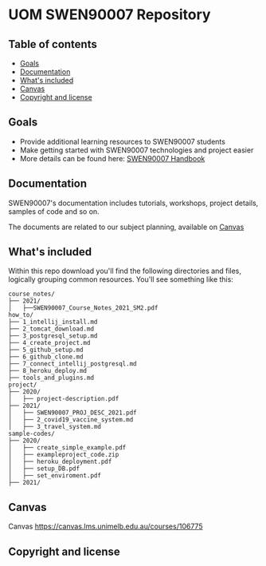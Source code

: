 # UOM SWEN90007 Repository 

## Table of contents

- [Goals](#goals)
- [Documentation](#documentation)
- [What's included](#whats-included)
- [Canvas](#canvas)
- [Copyright and license](#copyright-and-license)

## Goals

- Provide additional learning resources to SWEN90007 students
- Make getting started with SWEN90007 technologies and project easier
- More details can be found here: [SWEN90007 Handbook](https://handbook.unimelb.edu.au/2021/subjects/swen90007/print)

## Documentation

SWEN90007's documentation includes tutorials, workshops, project details, samples of code and so on.

The documents are related to our subject planning, available on [Canvas](https://canvas.lms.unimelb.edu.au/courses/106775)

## What's included
Within this repo download you'll find the following directories and files, logically grouping common resources. You'll see something like this:
```text
course_notes/
├── 2021/
│   ├──SWEN90007_Course_Notes_2021_SM2.pdf
how_to/
├── 1_intellij_install.md
├── 2_tomcat_download.md
├── 3_postgresql_setup.md
├── 4_create_project.md
├── 5_github_setup.md
├── 6_github_clone.md
├── 7_connect_intellij_postgresql.md
├── 8_heroku_deploy.md
├── tools_and_plugins.md
project/
├── 2020/
│   ├── project-description.pdf
├── 2021/
│   ├── SWEN90007_PROJ_DESC_2021.pdf
│   ├── 2_covid19_vaccine_system.md
│   ├── 3_travel_system.md
sample-codes/
├── 2020/
│   ├── create_simple_example.pdf
│   ├── exampleproject_code.zip
│   ├── heroku_deployment.pdf
│   ├── setup_DB.pdf
│   ├── set_enviroment.pdf
├── 2021/
```

## Canvas

Canvas <https://canvas.lms.unimelb.edu.au/courses/106775>


## Copyright and license
